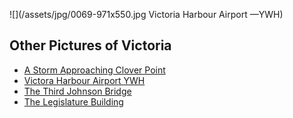 ![](/assets/jpg/0069-971x550.jpg Victoria Harbour Airport &mdash;YWH)

## Other Pictures of Victoria
<ul class="gallerylist">
 <li><a href="dallas-road">A Storm Approaching Clover Point</a></li>
 <li><a href="victoria-harbour-airport">Victora Harbour Airport YWH</a></li>
 <li><a href="blue-bridge">The Third Johnson Bridge</a></li>
 <li><a href="legislature">The Legislature Building</a></li>
</ul>